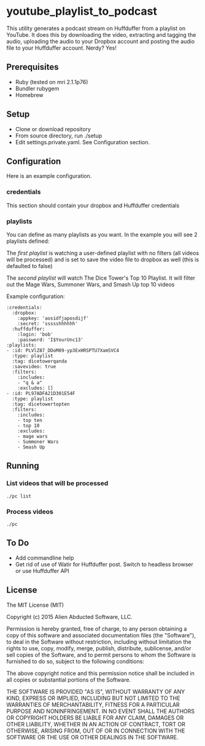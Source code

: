 # youtube_playlist_to_podcast

This utility generates a podcast stream on Huffduffer from a playlist on YouTube. It does this by downloading the video, extracting and tagging the audio, uploading the audio to your Dropbox account and posting the audio file to your Huffduffer account. Nerdy? Yes!

## Prerequisites
* Ruby (tested on mri 2.1.1p76)
* Bundler rubygem
* Homebrew

## Setup
* Clone or download repository
* From source directory, run ./setup
* Edit settings.private.yaml. See Configuration section.

## Configuration

Here is an example configuration. 

### credentials

This section should contain your dropbox and Huffduffer credentials

### playlists

You can define as many playlists as you want. In the example you will see 2 playlists defined:

The *first playlist* is watching a user-defined playlist with no filters (all videos will be processed) and is set to save the video file to dropbox as well (this is defaulted to false)

The *second playlist* will watch The Dice Tower's Top 10 Playlist. It will filter out the Mage Wars, Summoner Wars, and Smash Up top 10 videos

Example configuration:
  
    :credentials:
      :dropbox:
        :appkey: 'aosidfjaposdijf'
        :secret: 'ssssshhhhhh'
      :huffduffer:
        :login: 'bob'
        :password: 'I$YourUnc13'
    :playlists:
    - :id: PLVlZ87_DDoM09-yp3ExHRSPTU7XamSVC4
      :type: playlist
      :tag: dicetowerqanda
      :savevideo: true
      :filters:
        :includes:
        - "q & a"
        :excludes: []
    - :id: PL97ADFA21D301E54F
      :type: playlist
      :tag: dicetowertopten
      :filters:
        :includes:
        - top ten
        - top 10
        :excludes:
        - mage wars
        - Summoner Wars
        - Smash Up

## Running

### List videos that will be processed

    ./pc list
  
### Process videos

    ./pc

## To Do

* Add commandline help
* Get rid of use of Watir for Huffduffer post. Switch to headless browser or use Huffduffer API


## License

The MIT License (MIT)

Copyright (c) 2015 Alien Abducted Software, LLC.

Permission is hereby granted, free of charge, to any person obtaining a copy
of this software and associated documentation files (the "Software"), to deal
in the Software without restriction, including without limitation the rights
to use, copy, modify, merge, publish, distribute, sublicense, and/or sell
copies of the Software, and to permit persons to whom the Software is
furnished to do so, subject to the following conditions:

The above copyright notice and this permission notice shall be included in
all copies or substantial portions of the Software.

THE SOFTWARE IS PROVIDED "AS IS", WITHOUT WARRANTY OF ANY KIND, EXPRESS OR
IMPLIED, INCLUDING BUT NOT LIMITED TO THE WARRANTIES OF MERCHANTABILITY,
FITNESS FOR A PARTICULAR PURPOSE AND NONINFRINGEMENT. IN NO EVENT SHALL THE
AUTHORS OR COPYRIGHT HOLDERS BE LIABLE FOR ANY CLAIM, DAMAGES OR OTHER
LIABILITY, WHETHER IN AN ACTION OF CONTRACT, TORT OR OTHERWISE, ARISING FROM,
OUT OF OR IN CONNECTION WITH THE SOFTWARE OR THE USE OR OTHER DEALINGS IN
THE SOFTWARE.
